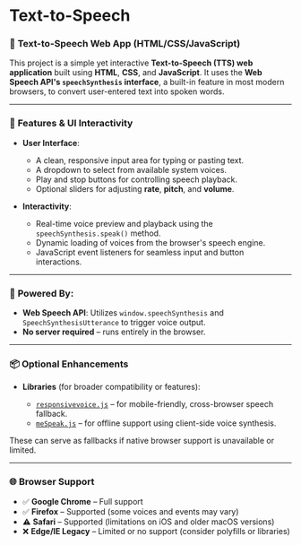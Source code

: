 # Text-to-Speech

### 📣 **Text-to-Speech Web App (HTML/CSS/JavaScript)**

This project is a simple yet interactive **Text-to-Speech (TTS) web application** built using **HTML**, **CSS**, and **JavaScript**. It uses the **Web Speech API's `speechSynthesis` interface**, a built-in feature in most modern browsers, to convert user-entered text into spoken words.

---

### 🔧 **Features & UI Interactivity**

* **User Interface**:

  * A clean, responsive input area for typing or pasting text.
  * A dropdown to select from available system voices.
  * Play and stop buttons for controlling speech playback.
  * Optional sliders for adjusting **rate**, **pitch**, and **volume**.
* **Interactivity**:

  * Real-time voice preview and playback using the `speechSynthesis.speak()` method.
  * Dynamic loading of voices from the browser's speech engine.
  * JavaScript event listeners for seamless input and button interactions.

---

### 🧠 **Powered By**:

* **Web Speech API**: Utilizes `window.speechSynthesis` and `SpeechSynthesisUtterance` to trigger voice output.
* **No server required** – runs entirely in the browser.

---

### 📦 **Optional Enhancements**

* **Libraries** (for broader compatibility or features):

  * [`responsivevoice.js`](https://responsivevoice.org/) – for mobile-friendly, cross-browser speech fallback.
  * [`meSpeak.js`](https://www.masswerk.at/mespeak/) – for offline support using client-side voice synthesis.

These can serve as fallbacks if native browser support is unavailable or limited.

---

### 🌐 **Browser Support**

* ✅ **Google Chrome** – Full support
* ✅ **Firefox** – Supported (some voices and events may vary)
* ⚠️ **Safari** – Supported (limitations on iOS and older macOS versions)
* ❌ **Edge/IE Legacy** – Limited or no support (consider polyfills or libraries)

